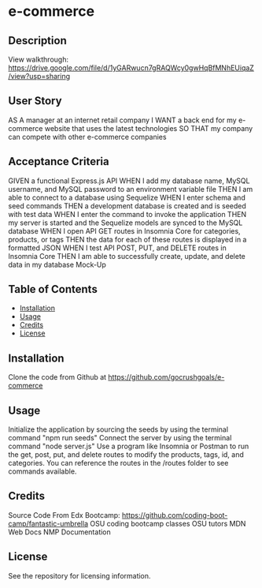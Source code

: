 # e-commerce

## Description

 View walkthrough: https://drive.google.com/file/d/1yGARwucn7gRAQWcy0gwHqBfMNhEUiqaZ/view?usp=sharing 



## User Story
AS A manager at an internet retail company
I WANT a back end for my e-commerce website that uses the latest technologies
SO THAT my company can compete with other e-commerce companies

## Acceptance Criteria
GIVEN a functional Express.js API
WHEN I add my database name, MySQL username, and MySQL password to an environment variable file
THEN I am able to connect to a database using Sequelize
WHEN I enter schema and seed commands
THEN a development database is created and is seeded with test data
WHEN I enter the command to invoke the application
THEN my server is started and the Sequelize models are synced to the MySQL database
WHEN I open API GET routes in Insomnia Core for categories, products, or tags
THEN the data for each of these routes is displayed in a formatted JSON
WHEN I test API POST, PUT, and DELETE routes in Insomnia Core
THEN I am able to successfully create, update, and delete data in my database
Mock-Up

## Table of Contents

- [Installation](#installation)
- [Usage](#usage)
- [Credits](#credits)
- [License](#license)

## Installation
Clone the code from Github at https://github.com/gocrushgoals/e-commerce

## Usage

Initialize the application by sourcing the seeds by using the terminal command "npm run seeds" 
Connect the server by using the terminal command "node server.js"
Use a program like Insomnia or Postman to run the get, post, put, and delete routes to modify the products, tags, id, and categories. 
You can reference the routes in the /routes folder to see commands available.

## Credits
Source Code From Edx Bootcamp: https://github.com/coding-boot-camp/fantastic-umbrella 
OSU coding bootcamp classes
OSU tutors
MDN Web Docs
NMP Documentation

## License

See the repository for licensing information.
